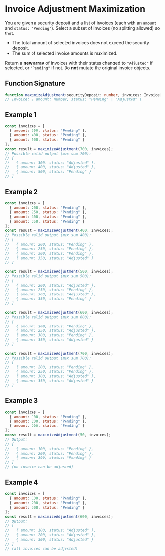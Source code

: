 # Invoice Adjustment Maximization

You are given a security deposit and a list of invoices (each with an `amount` and `status: "Pending"`). Select a subset of invoices (no splitting allowed) so that:

- The total amount of selected invoices does not exceed the security deposit.
- The sum of selected invoice amounts is maximized.

Return a **new array** of invoices with their status changed to `"Adjusted"` if selected, or `"Pending"` if not. Do **not** mutate the original invoice objects.

## Function Signature

```typescript
function maximizeAdjustment(securityDeposit: number, invoices: Invoice[]): Invoice[]
// Invoice: { amount: number, status: "Pending" | "Adjusted" }
```


## Example 1

```js
const invoices = [
  { amount: 300, status: "Pending" },
  { amount: 400, status: "Pending" },
  { amount: 500, status: "Pending" }
];
const result = maximizeAdjustment(700, invoices);
// Possible valid output (max sum 700):
// [
//   { amount: 300, status: "Adjusted" },
//   { amount: 400, status: "Adjusted" },
//   { amount: 500, status: "Pending" }
// ]
```

## Example 2

```js
const invoices = [
  { amount: 200, status: "Pending" },
  { amount: 250, status: "Pending" },
  { amount: 300, status: "Pending" },
  { amount: 350, status: "Pending" }
];
const result = maximizeAdjustment(400, invoices);
// Possible valid output (max sum 400):
// [
//   { amount: 200, status: "Pending" },
//   { amount: 250, status: "Pending" },
//   { amount: 300, status: "Pending" },
//   { amount: 350, status: "Adjusted" }
// ]

const result = maximizeAdjustment(500, invoices);
// Possible valid output (max sum 500):
// [
//   { amount: 200, status: "Adjusted" },
//   { amount: 250, status: "Pending" },
//   { amount: 300, status: "Adjusted" },
//   { amount: 350, status: "Pending" }
// ]

const result = maximizeAdjustment(600, invoices);
// Possible valid output (max sum 600):
// [
//   { amount: 200, status: "Pending" },
//   { amount: 250, status: "Adjusted" },
//   { amount: 300, status: "Pending" },
//   { amount: 350, status: "Adjusted" }
// ]

const result = maximizeAdjustment(700, invoices);
// Possible valid output (max sum 700):
// [
//   { amount: 200, status: "Pending" },
//   { amount: 250, status: "Pending" },
//   { amount: 300, status: "Adjusted" },
//   { amount: 350, status: "Adjusted" }
// ]
```

## Example 3

```js
const invoices = [
  { amount: 100, status: "Pending" },
  { amount: 200, status: "Pending" },
  { amount: 300, status: "Pending" }
];
const result = maximizeAdjustment(50, invoices);
// Output:
// [
//   { amount: 100, status: "Pending" },
//   { amount: 200, status: "Pending" },
//   { amount: 300, status: "Pending" }
// ]
// (no invoice can be adjusted)
```

## Example 4

```js
const invoices = [
  { amount: 100, status: "Pending" },
  { amount: 200, status: "Pending" },
  { amount: 300, status: "Pending" }
];
const result = maximizeAdjustment(600, invoices);
// Output:
// [
//   { amount: 100, status: "Adjusted" },
//   { amount: 200, status: "Adjusted" },
//   { amount: 300, status: "Adjusted" }
// ]
// (all invoices can be adjusted)
```
